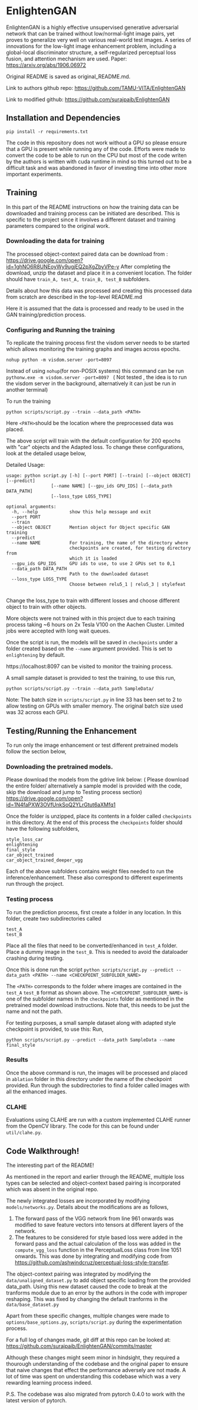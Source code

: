 # EnlightenGAN

EnlightenGAN is a highly effective unsupervised generative adversarial network that can be trained without low/normal-light image pairs, yet proves to generalize very well on various real-world test images. A series of innovations for the low-light image enhancement problem, including a global-local discriminator structure, a self-regularized perceptual loss fusion, and attention mechanism are used. 
Paper: https://arxiv.org/abs/1906.06972

Original README is saved as original_README.md. 

Link to authors github repo: https://github.com/TAMU-VITA/EnlightenGAN

Link to modified github: https://github.com/surajpaib/EnlightenGAN



## Installation and Dependencies
```
pip install -r requirements.txt
```
The code in this repository does not work without a GPU so please ensure that a GPU is present while running any of the code. Efforts were made to convert the code to be able to run on the CPU but most of the code writen by the authors is written with cuda runtime in mind so this turned out to be a difficult task and was abandoned in favor of investing time into other more important experiments.


## Training

In this part of the README instructions on how the training data can be downloaded and training process can be initiated are described. This is specific to the project since it involves a different dataset and training parameters compared to the original work. 

### Downloading the data for training
The processed object-context paired data can be download from : https://drive.google.com/open?id=1ghNO6R8UNEoyWy9ugjEQ2pXgZbyVPe-y
After completing the download, unzip the dataset and place it in a convenient location. The folder should have ```train_A, test_A, train_B, test_B``` subfolders.

Details about how this data was processed and creating this processed data from scratch are described in the top-level README.md 

Here it is assumed that the data is processed and ready to be used in the GAN training/prediction process. 

### Configuring and Running the training

To replicate the training process first the visdom server needs to be started which allows monitoring the training graphs and images across epochs.

```nohup python -m visdom.server -port=8097```

Instead of using ```nohup```(for non-POSIX systems) this command can be run
```pythonw.exe -m visdom.server -port=8097 ``` ( Not tested , the idea is to run the visdom server in the background, alternatively it can just be run in another terminal)


To run the training
```
python scripts/script.py --train --data_path <PATH>
```

Here ```<PATH>```should be the location where the preprocessed data was placed. 




The above script will train with the default configuration for 200 epochs with "car" objects and the Adapted loss. To change these configurations, look at the detailed usage below,


Detailed Usage: 
```
usage: python script.py [-h] [--port PORT] [--train] [--object OBJECT] [--predict]
                 [--name NAME] [--gpu_ids GPU_IDS] [--data_path DATA_PATH]
                 [--loss_type LOSS_TYPE]

optional arguments:
  -h, --help            show this help message and exit
  --port PORT
  --train
  --object OBJECT       Mention object for Object specific GAN training
  --predict
  --name NAME           For training, the name of the directory where
                        checkpoints are created, for testing directory from
                        which it is loaded
  --gpu_ids GPU_IDS     GPU ids to use, to use 2 GPUs set to 0,1
  --data_path DATA_PATH
                        Path to the downloaded dataset
  --loss_type LOSS_TYPE
                        Choose between relu5_1 | relu5_3 | stylefeat


```  
Change the loss_type to train with different losses and choose different object to train with other objects.

More objects were not trained with in this project due to each training process taking ~6 hours on 2x Tesla V100 on the Aachen Cluster. Limited jobs were accepted with long wait queues. 


Once the script is run, the models will be saved in ```checkpoints``` under a folder created based on the ```--name``` argument provided. This is set to ```enlightening``` by default.

https://localhost:8097 can be visited to monitor the training process. 



A small sample dataset is provided to test the training, to use this run,
```
python scripts/script.py --train --data_path SampleData/
```

Note: The batch size in ```scripts/script.py``` in line 33 has been set to 2 to allow testing on GPUs with smaller memory. The original batch size used was 32 across each GPU.



## Testing/Running the Enhancement
To run only the image enhancement or test different pretrained models follow the section below,

### Downloading the pretrained models.
Please download the models from the gdrive link below: ( Please download the entire folder/ alternatively a sample model is provided with the code, skip the download and jump to Testing process section)
https://drive.google.com/open?id=1N4faPXW3OVfUnkSoQ2YLrGtut6aXMfq1

Once the folder is unzipped, place its contents in a folder called ```checkpoints``` in this directory.
At the end of this process the ```checkpoints``` folder should have the following subfolders,
```
style_loss_car
enlightening
final_style
car_object_trained
car_object_trained_deeper_vgg
```
Each of the above subfolders contains weight files needed to run the inference/enhancement. These also correspond to different experiments run through the project. 


### Testing process

To run the prediction process, first create a folder in any location. In this folder, create two subdirectories called
```
test_A
test_B
```

Place all the files that need to be converted/enhanced in ```test_A``` folder. Place a dummy image in the ```test_B```. This is needed to avoid the dataloader crashing during testing.

Once this is done run the script
```python scripts/script.py --predict --data_path <PATH> --name <CHECKPOINT_SUBFOLDER_NAME>```


The ```<PATH>``` corresponds to the folder where images are contained in the ```test_A``` ```test_B``` format as shown above. The ```<CHECKPOINT_SUBFOLDER_NAME>``` is one of the subfolder names in the ```checkpoints``` folder as mentioned in the pretrained model download instructions. Note that, this needs to be just the name and not the path.

For testing purposes, a small sample dataset along with adapted style checkpoint is provided, to use this:
Run,

```python scripts/script.py --predict --data_path SampleData --name final_style```

### Results

Once the above command is run, the images will be processed and placed in ```ablation``` folder in this directory under the name of the checkpoint provided. Run through the subdirectories to find a folder called images with all the enhanced images.

### CLAHE
Evaluations using CLAHE are run with a custom implemented CLAHE runner from the OpenCV library. The code for this can be found under ```util/clahe.py```.

## Code Walkthrough!
The interesting part of the README!

As mentioned in the report and earlier through the README, multiple loss types can be selected and object-context based pairing is incorporated which was absent in the original repo. 

The newly integrated losses are incorporated by modifying ```models/networks.py```. Details about the modifications are as follows,
1. The forward pass of the VGG network from line 961 onwards was modified to save feature vectors into tensors at different layers of the network. 
2. The features to be considered for style based loss were added in the forward pass and the actual calculation of the loss was added in the ```compute_vgg_loss``` function in the PerceptualLoss class from line 1051 onwards. This was done by integrating and modifying code from https://github.com/ashwindcruz/perceptual-loss-style-transfer.

The object-context pairing was integrated by modifying the ```data/unaligned_dataset.py``` to add object specific loading from the provided data_path. Using this new dataset caused the code to break at the tranforms module due to an error by the authors in the code with improper reshaping. This was fixed by changing the default tranforms in the ```data/base_dataset.py```

Apart from these specific changes, multiple changes were made to ```options/base_options.py```, ```scripts/script.py``` during the experimentation process. 


For a full log of changes made, git diff at this repo can be looked at: https://github.com/surajpaib/EnlightenGAN/commits/master

Although these changes might seem minor in hindsight, they required a thourough understanding of the codebase and the original paper to ensure that naive changes that effect the performance adversely are not made. A lot of time was spent on understanding this codebase which was a very rewarding learning process indeed.

P.S. The codebase was also migrated from pytorch 0.4.0 to work with the latest version of pytorch. 